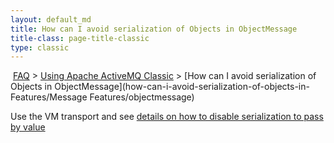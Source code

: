 ```yaml
---
layout: default_md
title: How can I avoid serialization of Objects in ObjectMessage 
title-class: page-title-classic
type: classic
---
```


 [FAQ](faq) > [Using Apache ActiveMQ Classic](using-apache-activemq-classic) > [How can I avoid serialization of Objects in ObjectMessage](how-can-i-avoid-serialization-of-objects-in-Features/Message Features/objectmessage)


Use the VM transport and see [details on how to disable serialization to pass by value](how-should-i-use-the-vm-transport)

